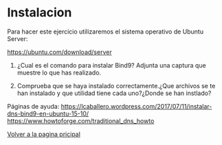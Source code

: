 # Instalacion

Para hacer este ejercicio utilizaremos el sistema operativo de Ubuntu Server:

https://ubuntu.com/download/server

1. ¿Cual es el comando para instalar Bind9? Adjunta una captura que muestre lo que has realizado.

1. Comprueba que se haya instalado correctamente.¿Que archivos se te han instalado y que utilidad tiene cada uno?¿Donde se han instlado?

Páginas de ayuda: https://lcaballero.wordpress.com/2017/07/11/instalar-dns-bind9-en-ubuntu-15-10/  
https://www.howtoforge.com/traditional_dns_howto

[Volver a la pagina pricipal](README.md)

